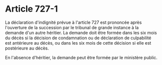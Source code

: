 # Article 727-1

La déclaration d'indignité prévue à l'article 727 est prononcée après l'ouverture de la succession par le tribunal de grande instance à la demande d'un autre héritier. La demande doit être formée dans les six mois du décès si la décision de condamnation ou de déclaration de culpabilité est antérieure au décès, ou dans les six mois de cette décision si elle est postérieure au décès.

En l'absence d'héritier, la demande peut être formée par le ministère public.
